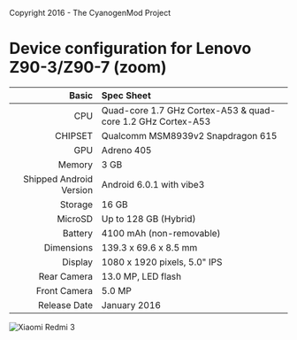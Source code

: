Copyright 2016 - The CyanogenMod Project

Device configuration for Lenovo Z90-3/Z90-7 (zoom)
=====================================

Basic   | Spec Sheet
-------:|:-------------------------
CPU     | Quad-core 1.7 GHz Cortex-A53 & quad-core 1.2 GHz Cortex-A53
CHIPSET | Qualcomm MSM8939v2 Snapdragon 615
GPU     | Adreno 405
Memory  | 3 GB
Shipped Android Version | Android 6.0.1 with vibe3
Storage | 16 GB
MicroSD | Up to 128 GB (Hybrid)
Battery | 4100 mAh (non-removable)
Dimensions | 139.3 x 69.6 x 8.5 mm
Display | 1080 x 1920 pixels, 5.0" IPS
Rear Camera  | 13.0 MP, LED flash
Front Camera | 5.0 MP
Release Date | January 2016

![Xiaomi Redmi 3](http://cdn2.gsmarena.com/vv/pics/xiaomi/xiaomi-redmi-3-0.jpg "Xiaomi Redmi 3")
